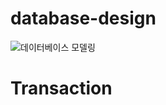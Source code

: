 # database-design

![데이터베이스 모델링](https://github.com/bjc1102/database-design/assets/71929440/0827ce38-5245-4281-8595-5b615c5c526e)

# Transaction
